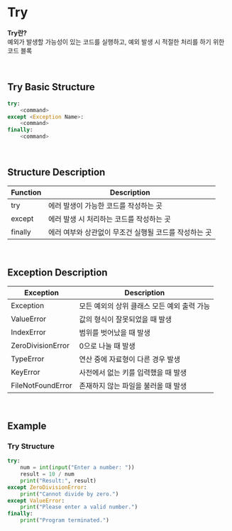 # Try
**Try란?**  
예외가 발생할 가능성이 있는 코드를 실행하고, 예외 발생 시 적절한 처리를 하기 위한 코드 블록

<br>

## Try Basic Structure
```python
try:
    <command>
except <Exception Name>:
    <command>
finally:
    <command>
```

<br>

## Structure Description
|Function|Description|
|---|---|
|try| 에러 발생이 가능한 코드를 작성하는 곳|
|except|에러 발생 시 처리하는 코드를 작성하는 곳|
|finally|에러 여부와 상관없이 무조건 실행될 코드를 작성하는 곳|

<br>

## Exception Description
|Exception|Description|
|---|---|
|Exception|모든 예외의 상위 클래스 모든 예외 출력 가능|
|ValueError|값의 형식이 잘못되었을 때 발생|
|IndexError|범위를 벗어났을 때 발생|
|ZeroDivisionError|0으로 나눌 때 발생|
|TypeError|연산 중에 자료형이 다른 경우 발생|
|KeyError|사전에서 없는 키를 입력했을 때 발생|
|FileNotFoundError|존재하지 않는 파일을 불러올 때 발생|

<br>

## Example
### Try Structure
```python
try:
    num = int(input("Enter a number: "))
    result = 10 / num
    print("Result:", result)
except ZeroDivisionError:
    print("Cannot divide by zero.")
except ValueError:
    print("Please enter a valid number.")
finally:
    print("Program terminated.")
```

